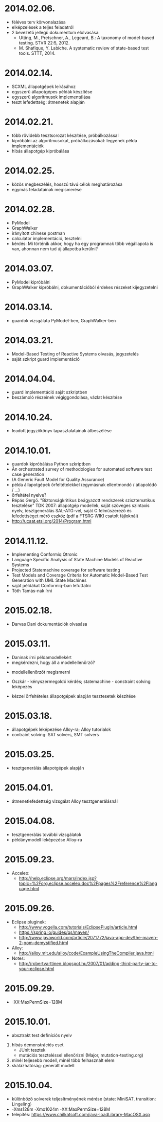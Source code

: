 # 2014.02.06.

* féléves terv körvonalazása
* elképzelések a teljes feladatról
* 2 bevezető jellegű dokumentum elolvasása:
  * Utting, M., Pretschner, A., Legeard, B.: A taxonomy of model-based testing. STVR 22:5, 2012.
  * M. Shafique, Y. Labiche. A systematic review of state-based test tools. STTT, 2014.

# 2014.02.14.

* SCXML állapotgépek leírásához
* egyszerű állapotgépes példák készítése
* egyszerű algoritmusok implementálása
* teszt lefedettség: átmenetek alapján

# 2014.02.21.

* több rövidebb tesztsorozat készítése, próbálkozással
* kipróbálni az algoritmusokat, próbálkozásokat: legyenek példa implementációk
* hibás állapotgép kipróbálása

# 2014.02.25.

* közös megbeszélés, hosszú távú célok meghatározása
* egymás feladatainak megismerése

# 2014.02.28.

* PyModel
* GraphWalker
* irányított chinese postman
* calculator implementáció, tesztelni
* kérdés: Mi történik akkor, hogy ha egy programnak több végállapota is van, ahonnan nem tud új állapotba kerülni?

# 2014.03.07.

* PyModel kipróbálni
* GraphWalker kipróbálni, dokumentációból érdekes részeket kijegyzetelni

# 2014.03.14.

* guardok vizsgálata PyModel-ben, GraphWalker-ben

# 2014.03.21.

* Model-Based Testing of Reactive Systems olvasás, jegyzetelés
* saját szkript guard implementáció

# 2014.04.04.

* guard implementáció saját szkriptben
* beszámoló részeinek végiggondolása, vázlat készítése

# 2014.10.24.

* leadott jegyzőkönyv tapasztalatainak átbeszélése

# 2014.10.01.

* guardok kipróbálása Python szkriptben
* An orchestrated survey of methodologies for automated software test case generation
* (A Generic Fault Model for Quality Assurance)
* példa állapotgépek őrfeltételekkel (egymásnak ellentmondó / átlapolódó / ...)
* őrfeltétel nyelve?
* Répás Gergő. "Biztonságkritikus beágyazott rendszerek szisztematikus tesztelése" TDK 2007: állapotgép modellek, saját szöveges szintaxis nyelv, tesztgenerálás SAL-ATG-vel, saját C felműszerező és lefedettséget mérő eszköz (pdf a FTSRG WIKI csatolt fájloknál)
* http://ucaat.etsi.org/2014/Program.html

# 2014.11.12.

* Implementing Conformiq Qtronic
* Language Specific Analysis of State Machine Models of Reactive Systems
* Projected Statemachine coverage for software testing
* Test Models and Coverage Criteria for Automatic Model-Based Test Generation with UML State Machines
* saját példákat Conformiq-ban lefuttatni
* Tóth Tamás-nak írni

# 2015.02.18.

* Darvas Dani dokumentációk olvasása

# 2015.03.11.

* Daninak írni példamodellekért
* megkérdezni, hogy áll a modellellenőrző?
 + modellellenőrzőt megismerni
 - Oszkár - kényszermegoldó kérdés; statemachine - constraint solving leképezés
* kézzel őrfeltételes állapotgépek alapján tesztesetek készítése

# 2015.03.18.

* állapotgépek leképezése Alloy-ra; Alloy tutorialok
* contraint solving: SAT solvers, SMT solvers

# 2015.03.25.

* tesztgenerálás állapotgépek alapján

# 2015.04.01.

* átmenetlefedettség vizsgálat Alloy tesztgenerálásnál

# 2015.04.08.

* tesztgenerálás további vizsgálatok
* példánymodell leképezése Alloy-ra

# 2015.09.23.

* Acceleo:
  * http://help.eclipse.org/mars/index.jsp?topic=%2Forg.eclipse.acceleo.doc%2Fpages%2Freference%2Flanguage.html

# 2015.09.26.

* Eclipse pluginek:
  * http://www.vogella.com/tutorials/EclipsePlugIn/article.html
  * https://spring.io/guides/gs/maven/
  * http://www.javaworld.com/article/2071772/java-app-dev/the-maven-2-pom-demystified.html
* Alloy:
  * http://alloy.mit.edu/alloy/code/ExampleUsingTheCompiler.java.html
* Notes:
  * http://robertvarttinen.blogspot.hu/2007/01/adding-third-party-jar-to-your-eclipse.html

# 2015.09.29.

*  -XX:MaxPermSize=128M

# 2015.10.01.

* absztrakt test definíciós nyelv
1. hibás demonstrációs eset
	* JUnit tesztek
	* mutációs teszteléssel ellenőrizni (Major, mutation-testing.org)
2. minél teljesebb modell, minél több felhasznált elem
3. skálázhatóság: generált modell

# 2015.10.04.

* különböző solverek teljesítményének mérése (state: MiniSAT, transition: Lingeling)
* -Xms128m -Xmx1024m -XX:MaxPermSize=128M
* telepítés: https://www.chilkatsoft.com/java-loadLibrary-MacOSX.asp